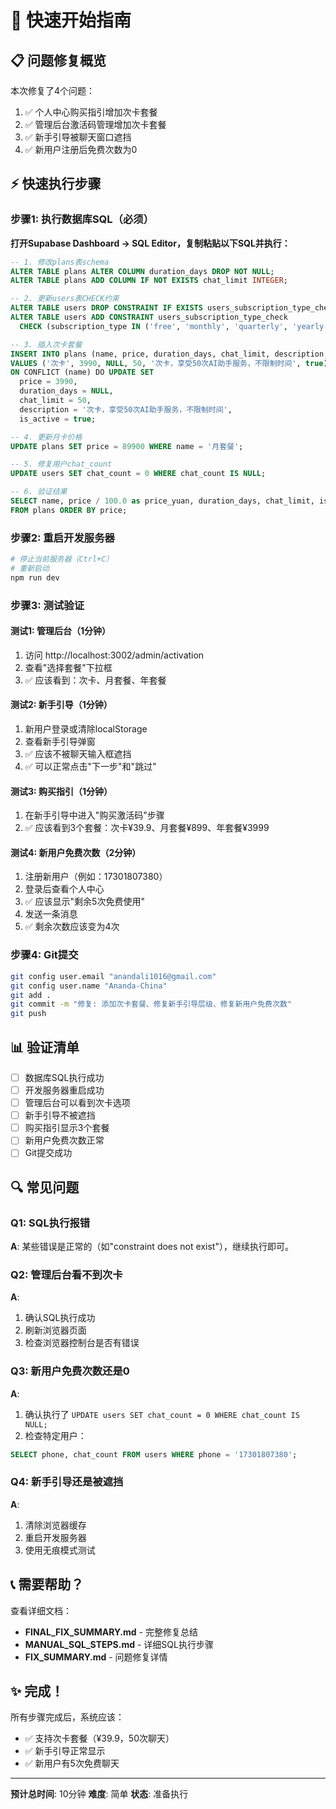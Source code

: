 # 🚀 快速开始指南

## 📋 问题修复概览

本次修复了4个问题：
1. ✅ 个人中心购买指引增加次卡套餐
2. ✅ 管理后台激活码管理增加次卡套餐
3. ✅ 新手引导被聊天窗口遮挡
4. ✅ 新用户注册后免费次数为0

## ⚡ 快速执行步骤

### 步骤1: 执行数据库SQL（必须）

**打开Supabase Dashboard → SQL Editor，复制粘贴以下SQL并执行：**

```sql
-- 1. 修改plans表schema
ALTER TABLE plans ALTER COLUMN duration_days DROP NOT NULL;
ALTER TABLE plans ADD COLUMN IF NOT EXISTS chat_limit INTEGER;

-- 2. 更新users表CHECK约束
ALTER TABLE users DROP CONSTRAINT IF EXISTS users_subscription_type_check;
ALTER TABLE users ADD CONSTRAINT users_subscription_type_check
  CHECK (subscription_type IN ('free', 'monthly', 'quarterly', 'yearly', 'times'));

-- 3. 插入次卡套餐
INSERT INTO plans (name, price, duration_days, chat_limit, description, is_active) 
VALUES ('次卡', 3990, NULL, 50, '次卡，享受50次AI助手服务，不限制时间', true)
ON CONFLICT (name) DO UPDATE SET 
  price = 3990,
  duration_days = NULL,
  chat_limit = 50,
  description = '次卡，享受50次AI助手服务，不限制时间',
  is_active = true;

-- 4. 更新月卡价格
UPDATE plans SET price = 89900 WHERE name = '月套餐';

-- 5. 修复用户chat_count
UPDATE users SET chat_count = 0 WHERE chat_count IS NULL;

-- 6. 验证结果
SELECT name, price / 100.0 as price_yuan, duration_days, chat_limit, is_active
FROM plans ORDER BY price;
```

### 步骤2: 重启开发服务器

```bash
# 停止当前服务器（Ctrl+C）
# 重新启动
npm run dev
```

### 步骤3: 测试验证

#### 测试1: 管理后台（1分钟）
1. 访问 http://localhost:3002/admin/activation
2. 查看"选择套餐"下拉框
3. ✅ 应该看到：次卡、月套餐、年套餐

#### 测试2: 新手引导（1分钟）
1. 新用户登录或清除localStorage
2. 查看新手引导弹窗
3. ✅ 应该不被聊天输入框遮挡
4. ✅ 可以正常点击"下一步"和"跳过"

#### 测试3: 购买指引（1分钟）
1. 在新手引导中进入"购买激活码"步骤
2. ✅ 应该看到3个套餐：次卡¥39.9、月套餐¥899、年套餐¥3999

#### 测试4: 新用户免费次数（2分钟）
1. 注册新用户（例如：17301807380）
2. 登录后查看个人中心
3. ✅ 应该显示"剩余5次免费使用"
4. 发送一条消息
5. ✅ 剩余次数应该变为4次

### 步骤4: Git提交

```bash
git config user.email "anandali1016@gmail.com"
git config user.name "Ananda-China"
git add .
git commit -m "修复: 添加次卡套餐、修复新手引导层级、修复新用户免费次数"
git push
```

## 📊 验证清单

- [ ] 数据库SQL执行成功
- [ ] 开发服务器重启成功
- [ ] 管理后台可以看到次卡选项
- [ ] 新手引导不被遮挡
- [ ] 购买指引显示3个套餐
- [ ] 新用户免费次数正常
- [ ] Git提交成功

## 🔍 常见问题

### Q1: SQL执行报错
**A**: 某些错误是正常的（如"constraint does not exist"），继续执行即可。

### Q2: 管理后台看不到次卡
**A**: 
1. 确认SQL执行成功
2. 刷新浏览器页面
3. 检查浏览器控制台是否有错误

### Q3: 新用户免费次数还是0
**A**: 
1. 确认执行了 `UPDATE users SET chat_count = 0 WHERE chat_count IS NULL;`
2. 检查特定用户：
```sql
SELECT phone, chat_count FROM users WHERE phone = '17301807380';
```

### Q4: 新手引导还是被遮挡
**A**: 
1. 清除浏览器缓存
2. 重启开发服务器
3. 使用无痕模式测试

## 📞 需要帮助？

查看详细文档：
- **FINAL_FIX_SUMMARY.md** - 完整修复总结
- **MANUAL_SQL_STEPS.md** - 详细SQL执行步骤
- **FIX_SUMMARY.md** - 问题修复详情

## ✨ 完成！

所有步骤完成后，系统应该：
- ✅ 支持次卡套餐（¥39.9，50次聊天）
- ✅ 新手引导正常显示
- ✅ 新用户有5次免费聊天

---

**预计总时间**: 10分钟
**难度**: 简单
**状态**: 准备执行

